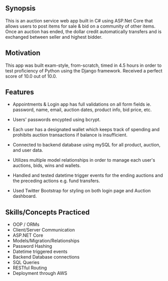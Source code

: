 ## Synopsis
This is an auction service web app built in C# using ASP.Net Core that allows users to post items for sale & bid on a community of other items. Once an auction has ended, the dollar credit automatically transfers and is exchanged between seller and highest bidder. 

## Motivation
This app was built exam-style, from-scratch, timed in 4.5 hours in order to test proficiency of Python using the Django framework. Received a perfect score of 10.0 out of 10.0.

## Features
- Appointments & Login app has full validations on all form fields ie. password, name, email, auction dates, product info, bid price, etc.

- Users' passwords encypted using bcrypt.

- Each user has a designated wallet which keeps track of spending and prohibits auction transactions if balance is insufficient.

- Connected to backend database using mySQL for all product, auction, and user data. 

- Utilizes multiple model relationships in order to manage each user's auctions, bids, wins and wallets.

- Handled and tested datetime trigger events for the ending auctions and the preceding actions e.g. fund transfers.

- Used Twitter Bootstrap for styling on both login page and Auction dashboard.

## Skills/Concepts Practiced
- OOP / ORMs
- Client/Server Communication
- ASP.NET Core
- Models/Migration/Relationships
- Password Hashing
- Datetime triggered events
- Backend Database connections
- SQL Queries
- RESTful Routing
- Deployment through AWS
